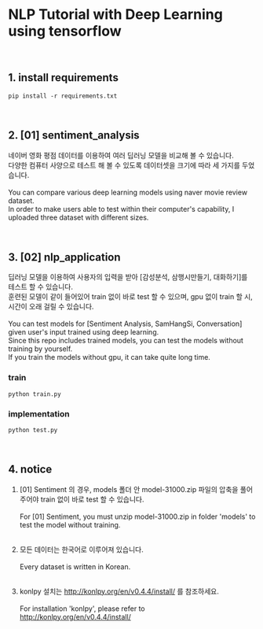 # NLP Tutorial with Deep Learning using tensorflow

<br />

## 1. install requirements

```
pip install -r requirements.txt
```

<br />

## 2. [01] sentiment_analysis

네이버 영화 평점 데이터를 이용하여 여러 딥러닝 모델을 비교해 볼 수 있습니다.<br />
다양한 컴퓨터 사양으로 테스트 해 볼 수 있도록 데이터셋을 크기에 따라 세 가지를 두었습니다.<br /><br />
You can compare various deep learning models using naver movie review dataset.<br />
In order to make users able to test within their computer's capability, I uploaded three dataset with different sizes.

<br />

## 3. [02] nlp_application

딥러닝 모델을 이용하여 사용자의 입력을 받아 [감성분석, 삼행시만들기, 대화하기]를 테스트 할 수 있습니다.<br />
훈련된 모델이 같이 들어있어 train 없이 바로 test 할 수 있으며, gpu 없이 train 할 시, 시간이 오래 걸릴 수 있습니다.<br /><br />
You can test models for [Sentiment Analysis, SamHangSi, Conversation] given user's input trained using deep learning.<br />
Since this repo includes trained models, you can test the models without training by yourself.<br />
If you train the models without gpu, it can take quite long time.<br />

### train

```
python train.py
```

### implementation

```
python test.py
```

<br />

## 4. notice
1. [01] Sentiment 의 경우, models 폴더 안 model-31000.zip 파일의 압축을 풀어주어야 train 없이 바로 test 할 수 있습니다.<br /><br />
For [01] Sentiment, you must unzip model-31000.zip in folder 'models' to test the model without training.<br /><br />

2. 모든 데이터는 한국어로 이루어져 있습니다.<br /><br />
Every dataset is written in Korean.<br /><br />

3. konlpy 설치는 <href>http://konlpy.org/en/v0.4.4/install/</href> 를 참조하세요.<br /><br />
For installation 'konlpy', please refer to <href>http://konlpy.org/en/v0.4.4/install/</href>
